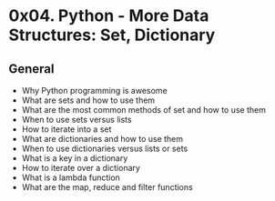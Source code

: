 # 0x04. Python - More Data Structures: Set, Dictionary

## General

 - Why Python programming is awesome
 - What are sets and how to use them
 - What are the most common methods of set and how to use them
 - When to use sets versus lists
 - How to iterate into a set
 - What are dictionaries and how to use them
 - When to use dictionaries versus lists or sets
 - What is a key in a dictionary
 - How to iterate over a dictionary
 - What is a lambda function
 - What are the map, reduce and filter functions
